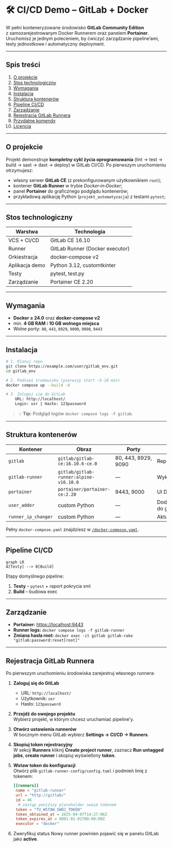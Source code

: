 
# 🛠️ CI/CD Demo – GitLab + Docker

W pełni konteneryzowane środowisko **GitLab Community Edition** z samozarejestrowanym Docker Runnerem oraz panelem **Portainer**.
Uruchomisz je jednym poleceniem, by ćwiczyć zarządzanie pipeline’ami, testy jednostkowe i automatyczny deployment.

---

## Spis treści
1. [O projekcie](#o-projekcie)
2. [Stos technologiczny](#stos-technologiczny)
3. [Wymagania](#wymagania)
4. [Instalacja](#instalacja)
5. [Struktura kontenerów](#struktura-kontenerów)
6. [Pipeline CI/CD](#pipeline-cicd)
7. [Zarządzanie](#zarządzanie)
8. [Rejestracja GitLab Runnera](#rejestracja-gitlab-runnera)
9. [Przydatne komendy](#przydatne-komendy)
10. [Licencja](#licencja)

---

## O projekcie

Projekt demonstruje **kompletny cykl życia oprogramowania** (lint → test → build → sast → dast → deploy) w GitLab CI/CD.
Po pierwszym uruchomieniu otrzymujesz:

* własny serwer **GitLab CE** (z prekonfigurowanym użytkownikiem `root`);
* kontener **GitLab Runner** w trybie *Docker‑in‑Docker*;
* panel **Portainer** do graficznego podglądu kontenerów;
* przykładową aplikację Python (`projekt_automatyzacja`) z testami `pytest`;

---

## Stos technologiczny

| Warstwa        | Technologia                     |
| -------------- | ------------------------------- |
| VCS + CI/CD    | GitLab CE 16.10                 |
| Runner         | GitLab Runner (Docker executor) |
| Orkiestracja   | docker‑compose v2               |
| Aplikacja demo | Python 3.12, customtkinter      |
| Testy          | pytest, test.py                 |
| Zarządzanie    | Portainer CE 2.20               |

---

## Wymagania

* **Docker ≥ 24.0** oraz **docker‑compose v2**
* min. **4 GB RAM** i **10 GB wolnego miejsca**
* Wolne porty: `80`, `443`, `8929`, `9000`, `9090`, `9443`

---

## Instalacja

```bash
# 1. Klonuj repo
git clone https://example.com/user/gitlab_env.git
cd gitlab_env

# 2. Podnieś środowisko (pierwszy start ~5‑10 min)
docker compose up --build -d

# 3. Zaloguj się do GitLab
    URL: http://localhost/
    Login: usr | Hasło: 123password
```

> 💡 **Tip:** Podgląd logów `docker compose logs -f gitlab`.

---

## Struktura kontenerów

| Kontener | Obraz | Porty | Rola |
| -------- | ----- | ----- | ---- |
| `gitlab` | `gitlab/gitlab-ce:16.10.6-ce.0` | 80, 443, 8929, 9090 | Repo + serwer CI |
| `gitlab-runner` | `gitlab/gitlab-runner:alpine-v16.10.0` | — | Wykonuje joby CI |
| `portainer` | `portainer/portainer-ce:2.20` | 9443, 9000 | UI Docker |
| `user_adder` | custom Python                 | — | Dodaje konto usr do gitlab |
| `runner_ip_changer` | custom Python          | — | Aktualizuje Runner |

Pełny `docker-compose.yaml` znajdziesz w [`/docker-compose.yaml`](./docker-compose.yaml).

---

## Pipeline CI/CD

```mermaid
graph LR
A[Testy] --> B[Build]
```

Etapy domyślnego pipeline:

1. **Testy** – `pytest` + raport pokrycia xml
2. **Build** – budowa exec 

---

## Zarządzanie

* **Portainer:** <https://localhost:9443>
* **Runner logs:** `docker compose logs -f gitlab-runner`
* **Zmiana hasła root:** `docker exec -it gitlab gitlab-rake "gitlab:password:reset[root]"`

---

## Rejestracja GitLab Runnera

Po pierwszym uruchomieniu środowiska zarejestruj własnego runnera:

1. **Zaloguj się do GitLab**  
   - URL: `http://localhost/`  
   - Użytkownik: `usr`  
   - Hasło: `123password`

2. **Przejdź do swojego projektu**  
   Wybierz projekt, w którym chcesz uruchamiać pipeline’y.

3. **Otwórz ustawienia runnerów**  
   W bocznym menu GitLab wybierz **Settings → CI/CD → Runners**.

4. **Skopiuj token rejestracyjny**  
   W sekcji **Runners** kliknij **Create project runner**, zaznacz **Run untagged jobs**, **create runner** i skopiuj wyświetlony **token**.

5. **Wstaw token do konfiguracji**  
   Otwórz plik `gitlab-runner-config/config.toml` i podmień linię z tokenem:
   ```toml
   [[runners]]
    name = "gitlab-runner"
    url = "http://gitlab/"
    id = 46
     # zastąp poniższy placeholder swoim tokenem
    token = "TU_WSTAW_SWÓJ_TOKEN"
    token_obtained_at = 2025-04-07T14:27:06Z
    token_expires_at = 0001-01-01T00:00:00Z
    executor = "docker"

6. Zweryfikuj status
   Nowy runner powinien pojawić się w panelu GitLab jako **active**.

